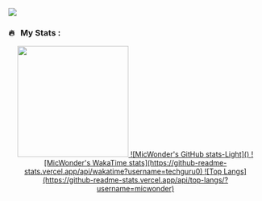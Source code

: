 <!--
### Hi there 👋
-->

![](https://komarev.com/ghpvc/?username=micwonder&color=brightgreen&style=for-the-badge)

<!--
**micwonder/micwonder** is a ✨ _special_ ✨ repository because its `README.md` (this file) appears on your GitHub profile.

Here are some ideas to get you started:

- 🔭 I’m currently working on ...
- 🌱 I’m currently learning ...
- 👯 I’m looking to collaborate on ...
- 🤔 I’m looking for help with ...
- 💬 Ask me about ...
- 📫 How to reach me: ...
- 😄 Pronouns: ...
- ⚡ Fun fact: ...
-->
### 🔥 &nbsp; My Stats :

<p align="center">
  <!--<img src="https://github-readme-stats.vercel.app/api?username=NapoleonBC&show_icons=true&theme=default" width="800">-->
  <a href="https://github.com/micwonder">
    <img height="220em" src="https://github-readme-stats.vercel.app/api?username=micwonder&show_icons=true&include_all_commits=true&count_private=true&theme=default#gh-light-mode-only">
    ![MicWonder's GitHub stats-Light]()
  </a>
  <a href="https://github.com/micwonder">
    ![MicWonder's WakaTime stats](https://github-readme-stats.vercel.app/api/wakatime?username=techguru0)
  </a>
  <a href="https://github.com/micwonder">
    ![Top Langs](https://github-readme-stats.vercel.app/api/top-langs/?username=micwonder)
  </a>
</p>

